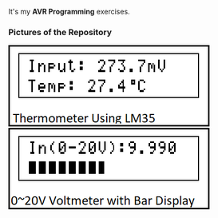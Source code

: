 It's my **AVR Programming** exercises.

### Pictures of the Repository
![](Thermometer_LM35/Simulate/Album.png)
![](Voltmeter_0-20V_BarDisplay/Simulate/Album.png)
